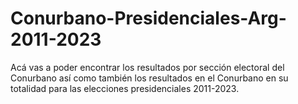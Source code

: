 # Conurbano-Presidenciales-Arg-2011-2023
Acá vas a poder encontrar los resultados por sección electoral del Conurbano así como también los resultados en el Conurbano en su totalidad para las elecciones presidenciales 2011-2023.
